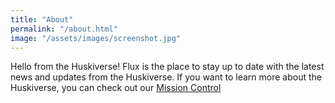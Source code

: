 ```yaml
---
title: "About"
permalink: "/about.html"
image: "/assets/images/screenshot.jpg"
---
```


Hello from the Huskiverse! Flux is the place to stay up to date with the latest news and updates from the Huskiverse. If you want to learn more about the Huskiverse, you can check out our [Mission Control](https://huskieverse.github.io/)
